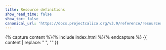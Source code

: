 ```yaml
---
title: Resource definitions
show_read_time: false
show_toc: false
canonical_url: 'https://docs.projectcalico.org/v3.9/reference/resources/index'
---
```

{% capture content %}{% include index.html %}{% endcapture %}
{{ content | replace: "    ", "" }}